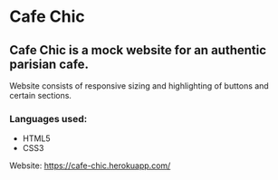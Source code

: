 # Cafe Chic
## Cafe Chic is a mock website for an authentic parisian cafe.
Website consists of responsive sizing and highlighting of buttons and certain sections.

### Languages used:
  * HTML5
  * CSS3

Website: https://cafe-chic.herokuapp.com/
